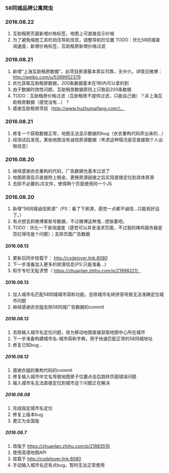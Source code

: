 ### 58同城品牌公寓爬虫


### 2016.08.22
1. 互助租房页面新增价格标签，地图上可直接显示价格
2. 为了避免缩放工具栏挡住导航信息，调整导航栏位置
TODO：优化58同城查询速度，新增价格标签，互助租房新增价格过滤



### 2016.08.21
1. 新增“上海互助租房数据”，此项目房源基本真实可靠，无中介。详情见微博：http://weibo.com/u/5389952376
2. 优化获取互助租房数据，200条数据基本在1秒内可以拿的到
3. 由于数据时效性问题，互助租房数据原则上只取前200条数据
4. TODO：互助租房价格过滤（互助租房不提供过滤，只能自己做）？非上海互助租房数据（感觉没有...）？
5. 感谢互助租房项目（http://www.huzhumaifang.com/）。



### 2016.08.21
1. 修复一个获取数据正常，地图无法显示数据的bug（衣衣重构代码弄出来的...）
2. 经测试后发现，某些地图没有诚信房源数据（考虑这种情况是否直接取个人出租信息）


### 2016.08.20
1. 继续感谢衣衣重构的代码，广告数据也基本过滤了
2. 地图房源显示直接附上租金，更换房源链接之后实现直接定位到具体房源
3. 去除不必要的JS文件，使得两个页面使用同一个JS


### 2016.08.20
1. 新增“58同城诚信房源”（PS：看了下房源，感觉一点都不诚信...只能祝好运了。）
2. 有点想去抓微博某账号数据，不过微博这种鬼...想放着吧。
3. TODO：优化一下查询速度（感觉可以并发请求页面，不过我的辣鸡服务器是否扛得住是个问题）；去除页面广告数据


#### 2016.08.13
1. 更新后同步挂载于： http://codelover.link:8080
2. 下一步准备加入更多的房源信息(PS:只是准备...)
3. 知乎专栏无耻求赞（ https://zhuanlan.zhihu.com/p/21998221）

#### 2016.08.13
1. 加入城市名匹配58同城城市简称功能，去除城市名转拼音导致无法准确定位城市问题
2. 继续感谢衣衣姐去除58同城广告数据的commit


##### 2016.08.13
1. 去除输入城市名定位问题，改为移动地图直接获取地图中心所在城市
2. 下一步准备构建城市名-城市简称字典，用于快速匹配正常的58同城地址
3. 修复已知bug...

##### 2016.08.12
1. 感谢衣姐的重构代码的commit
2. 修复输入城市中文名导致地图房子位置点击后跳转页面错误问题
3. 输入城市名无法直接定位到城市这个问题正在解决


##### 2016.08.08
1. 完成指定城市名定位
2. 修复上版本bug
3. 更正为全国版


##### 2016.08.7
1. 改版于 https://zhuanlan.zhihu.com/p/21883516
2. 使用高德地图API
3. 挂载于 http://codelover.link:8080
4. 手动输入城市名还有点bug，暂时无法正常使用